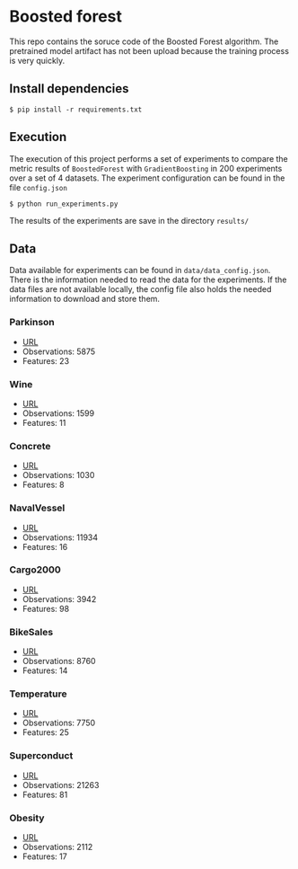 # Boosted forest

This repo contains the soruce code of the Boosted Forest algorithm. The pretrained model artifact has not been upload because the training process is very quickly. 



## Install dependencies

```
$ pip install -r requirements.txt
```

## Execution

The  execution of this project performs a set of experiments to compare the metric results of `BoostedForest` with `GradientBoosting` in 200 experiments over a set of 4 datasets. The experiment configuration can be found in the file `config.json`

```
$ python run_experiments.py
```

The results of the experiments are save in the directory `results/`


## Data

Data available for experiments can be found in `data/data_config.json`. There is the information needed to read the data for the experiments. If the data files are not available locally, the config file also holds the needed information to download and store them.

### Parkinson

- [URL](https://archive.ics.uci.edu/ml/datasets/parkinsons)
- Observations: 5875
- Features: 23

### Wine

- [URL](https://archive.ics.uci.edu/ml/datasets/wine)
- Observations: 1599
- Features: 11

### Concrete

- [URL](https://archive.ics.uci.edu/ml/datasets/concrete+compressive+strength)
- Observations: 1030
- Features: 8

### NavalVessel

- [URL](http://archive.ics.uci.edu/ml/datasets/condition+based+maintenance+of+naval+propulsion+plants)
- Observations: 11934
- Features: 16

### Cargo2000

- [URL](https://archive.ics.uci.edu/ml/datasets/Cargo+2000+Freight+Tracking+and+Tracing)
- Observations: 3942
- Features: 98

### BikeSales

- [URL](https://archive.ics.uci.edu/ml/datasets/Seoul+Bike+Sharing+Demand)
- Observations: 8760
- Features: 14


### Temperature

- [URL](https://archive.ics.uci.edu/ml/datasets/Bias+correction+of+numerical+prediction+model+temperature+forecast)
- Observations: 7750
- Features: 25

### Superconduct

- [URL](https://archive.ics.uci.edu/ml/datasets/superconductivty+data)
- Observations: 21263
- Features: 81

### Obesity

- [URL](https://archive.ics.uci.edu/ml/datasets/Estimation+of+obesity+levels+based+on+eating+habits+and+physical+condition+)
- Observations: 2112
- Features: 17
 
